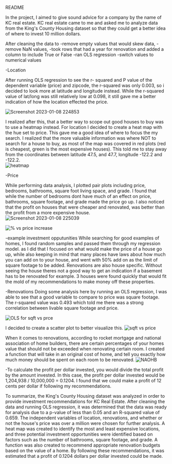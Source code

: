README

In the project, I aimed to give sound advice for a company by the name of KC real estate.  KC real estate came to me and asked me to analyze data from the King's County Housing dataset so that they could get a better idea of where to invest 10 million dollars.

After cleaning the data to
-remove empty values that would skew data,
-remove NaN values,
-took rows that had a year for renovation and added a column to include True or False
-ran OLS regression
-switch values to numerical values

-Location

After running OLS regression to see the r- squared and P value of the dependent variable (price) and zipcode, the r-squared was only 0.003, so i decided to look more at latitude and longitude instead.  While the r-squared value of lat/long was still relatively low at 0.098,  it still gave me a better indication of how the location effected the price. 



![Screenshot 2023-01-08 224853](https://user-images.githubusercontent.com/87345982/212143008-b5a34272-c205-400f-9820-16228d344928.png)

I realized after this, that a better way to scope out good houses to buy was to use a heatmap instead.
For location I decided to create a heat map with the hue set to price.  This gave me a good idea of where to focus the my search.  I realized that the more valuable information was where NOT to search for a house to buy, as most of the map was covered in red plots (red is cheapest, green is the most expensive houses).  This told me to stay away from the coordinates between latitude 47.5, and 47.7, longitude -122.2 and -122.2.  
![heatmap](https://user-images.githubusercontent.com/87345982/211238382-4d58a070-de97-4160-b152-70882d09bd7e.png)


-Price

While performing data analysis, I plotted pair plots including price, bedrooms, bathrooms, square foot living space, and grade.  I found that while the number of bedrooms dont have much of an effect on price, bathrooms, square footage, and grade made the price go up.  I also noticed that the profit on houses that were cheaper and renovated, was better than the profit from a more expensive house.  
![Screenshot 2023-01-08 225039](https://user-images.githubusercontent.com/87345982/211238329-d2323124-9fe6-4c5c-9b49-6f479121a89f.png)

![% vs price increase](https://user-images.githubusercontent.com/87345982/212144300-1cf30029-2c07-400d-903f-aa7b90e541f5.png)


-example investment opputunities
While searching for good examples of homes, I found random samples and passed them through my regression model.  as I did that I focused on what would make the price of a house go up, while also keeping in mind that many places have laws about how much you can add on to your house, and went with 50% add on as the limit of square footage to be added.  Renovations are also house specific.  Without seeing the house theres not a good way to get an indication if a basement has to be renovated for example.  3 houses were found quickly that would fit the mold of my recommendations to make money off these properties.
    
-Renovations
Doing some analysis here by running an OLS regression, I was able to see that a good variable to compare to price was square footage.  The r-squared value was 0.493 which told me there was a strong correlation between livable square footage and price. 

![OLS for sqft vs prce](https://user-images.githubusercontent.com/87345982/212144879-0ec2997f-92cf-47c4-aeea-0526bd42cebe.png)

I decided to create a scatter plot to better visualize this.
![sqft vs price](https://user-images.githubusercontent.com/87345982/212145157-f1647503-29c1-4c42-a41e-25ddd3795f08.png)



When it comes to renovations, according to rocket mortgage and national association of home builders, there are certain percentages of your homes value that should not be exceeded when renovating certain room.  I created a function that will take in an original cost of home, and tell you exactly how much money should be spent on each room to be renovated. 
  ![NAOHB](https://user-images.githubusercontent.com/87345982/211238421-e1608b97-c8eb-40bd-8d43-b008aac762b4.png)
  
-To calculate the profit per dollar invested, you would divide the total profit by the amount invested. In this case, the profit per dollar invested would be 1,204,938 / 10,000,000 = 0.1204.  I found that we could make a profit of 12 cents per dollar if following my recommendations.

To summarize, the King's County Housing dataset was analyzed in order to provide investment recommendations for KC Real Estate. After cleaning the data and running OLS regression, it was determined that the data was ready for analysis due to a p-value of less than 0.05 and an R-squared value of 0.659. The independent variables of location, renovations, and whether or not the house's price was over a million were chosen for further analysis. A heat map was created to identify the most and least expensive locations, and three potential investment opportunities were identified based on factors such as the number of bathrooms, square footage, and grade. A function was also created to recommend appropriate renovation budgets based on the value of a home. By following these recommendations, it was estimated that a profit of 0.1204 dollars per dollar invested could be made.

